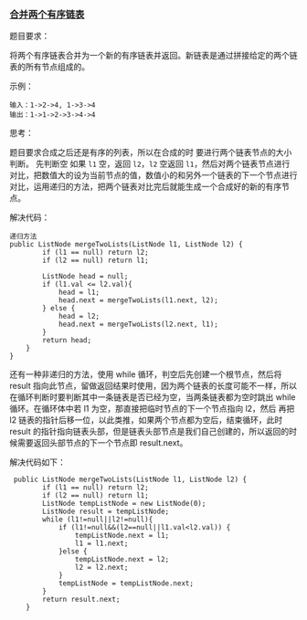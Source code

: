 ### [合并两个有序链表](https://leetcode-cn.com/problems/merge-two-sorted-lists/description/)  

题目要求：  

将两个有序链表合并为一个新的有序链表并返回。新链表是通过拼接给定的两个链表的所有节点组成的。  

示例：

```
输入：1->2->4, 1->3->4
输出：1->1->2->3->4->4
```  

思考：  

题目要求合成之后还是有序的列表，所以在合成的时 要进行两个链表节点的大小判断。 先判断空 如果 `l1` 空，返回 `l2`，`l2` 空返回 `l1`，然后对两个链表节点进行对比，把数值大的设为当前节点的值，数值小的和另外一个链表的下一个节点进行对比，运用递归的方法，把两个链表对比完后就能生成一个合成好的新的有序节点。


解决代码：

```
递归方法
public ListNode mergeTwoLists(ListNode l1, ListNode l2) {
        if (l1 == null) return l2;
        if (l2 == null) return l1;

        ListNode head = null;
        if (l1.val <= l2.val){
            head = l1;
            head.next = mergeTwoLists(l1.next, l2);
        } else {
            head = l2;
            head.next = mergeTwoLists(l2.next, l1);
        }
        return head;
    }
}
```

还有一种非递归的方法，使用 while 循环，判空后先创建一个根节点，然后将 result 指向此节点，留做返回结果时使用，因为两个链表的长度可能不一样，所以在循环判断时要判断其中一条链表是否已经为空，当两条链表都为空时跳出 while 循环。在循环体中若 l1 为空，那直接把临时节点的下一个节点指向 l2，然后 再把 l2 链表的指针后移一位，以此类推，如果两个节点都为空后，结束循环，此时 result 的指针指向链表头部，但是链表头部节点是我们自己创建的，所以返回的时候需要返回头部节点的下一个节点即 result.next。

解决代码如下：

```
 public ListNode mergeTwoLists(ListNode l1, ListNode l2) {
        if (l1 == null) return l2;
        if (l2 == null) return l1;
        ListNode tempListNode = new ListNode(0);
        ListNode result = tempListNode;
        while (l1!=null||l2!=null){
            if (l1!=null&&(l2==null||l1.val<l2.val)) {
                tempListNode.next = l1;
                l1 = l1.next;
            }else {
                tempListNode.next = l2;
                l2 = l2.next;
            }
            tempListNode = tempListNode.next;
        }
        return result.next;
    }
```